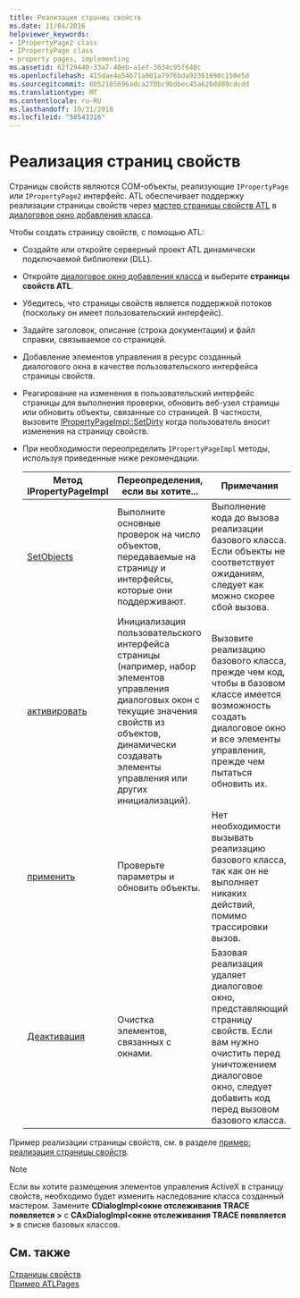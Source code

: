 ```yaml
---
title: Реализация страниц свойств
ms.date: 11/04/2016
helpviewer_keywords:
- IPropertyPage2 class
- IPropertyPage class
- property pages, implementing
ms.assetid: 62f29440-33a7-40eb-a1ef-3634c95f640c
ms.openlocfilehash: 415dae4a54b71a901a7976bda92361690c150e5d
ms.sourcegitcommit: 6052185696adca270bc9bdbec45a626dd89cdcdd
ms.translationtype: MT
ms.contentlocale: ru-RU
ms.lasthandoff: 10/31/2018
ms.locfileid: "50543316"
---
```

# <a name="implementing-property-pages"></a>Реализация страниц свойств

Страницы свойств являются COM-объекты, реализующие `IPropertyPage` или `IPropertyPage2` интерфейс. ATL обеспечивает поддержку реализации страницы свойств через [мастер страницы свойств ATL](../atl/reference/atl-property-page-wizard.md) в [диалоговое окно добавления класса](../ide/add-class-dialog-box.md).

Чтобы создать страницу свойств, с помощью ATL:

- Создайте или откройте серверный проект ATL динамически подключаемой библиотеки (DLL).

- Откройте [диалоговое окно добавления класса](../ide/add-class-dialog-box.md) и выберите **страницы свойств ATL**.

- Убедитесь, что страницы свойств является поддержкой потоков (поскольку он имеет пользовательский интерфейс).

- Задайте заголовок, описание (строка документации) и файл справки, связываемое со страницей.

- Добавление элементов управления в ресурс созданный диалогового окна в качестве пользовательского интерфейса страницы свойств.

- Реагирование на изменения в пользовательский интерфейс страницы для выполнения проверки, обновить веб-узел страницы или обновить объекты, связанные со страницей. В частности, вызовите [IPropertyPageImpl::SetDirty](../atl/reference/ipropertypageimpl-class.md#setdirty) когда пользователь вносит изменения на страницу свойств.

- При необходимости переопределить `IPropertyPageImpl` методы, используя приведенные ниже рекомендации.

   |Метод IPropertyPageImpl|Переопределения, если вы хотите...|Примечания|
   |------------------------------|----------------------------------|-----------|
   |[SetObjects](../atl/reference/ipropertypageimpl-class.md#setobjects)|Выполните основные проверок на число объектов, передаваемые на страницу и интерфейсы, которые они поддерживают.|Выполнение кода до вызова реализации базового класса. Если объекты не соответствует ожиданиям, следует как можно скорее сбой вызова.|
   |[активировать](../atl/reference/ipropertypageimpl-class.md#activate)|Инициализация пользовательского интерфейса страницы (например, набор элементов управления диалоговых окон с текущие значения свойств из объектов, динамически создавать элементы управления или других инициализаций).|Вызовите реализацию базового класса, прежде чем код, чтобы в базовом классе имеется возможность создать диалоговое окно и все элементы управления, прежде чем пытаться обновить их.|
   |[применить](../atl/reference/ipropertypageimpl-class.md#apply)|Проверьте параметры и обновить объекты.|Нет необходимости вызывать реализацию базового класса, так как он не выполняет никаких действий, помимо трассировки вызов.|
   |[Деактивация](../atl/reference/ipropertypageimpl-class.md#deactivate)|Очистка элементов, связанных с окнами.|Базовая реализация удаляет диалоговое окно, представляющий страницу свойств. Если вам нужно очистить перед уничтожением диалоговое окно, следует добавить код перед вызовом базового класса.|

Пример реализации страницы свойств, см. в разделе [пример: реализация страницы свойств](../atl/example-implementing-a-property-page.md).

> [!NOTE]
> Если вы хотите размещения элементов управления ActiveX в страницу свойств, необходимо будет изменить наследование класса созданный мастером. Замените **CDialogImpl\<окне отслеживания TRACE появляется >** с **CAxDialogImpl\<окне отслеживания TRACE появляется >** в списке базовых классов.

## <a name="see-also"></a>См. также

[Страницы свойств](../atl/atl-com-property-pages.md)<br/>
[Пример ATLPages](../visual-cpp-samples.md)
